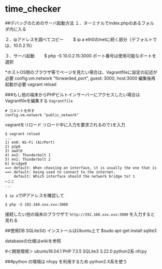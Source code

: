 # time_checker
##デバッグのためのサーバ起動方法
１．ターミナルでindex.phpのあるフォルダ内に入る

２．ipアドレスを調べてコピー
　　$ ip a
   eth0のinetに続く部分（デフォルトでは、10.0.2.15）

３．サーバ起動
　　$ php -S 10.0.2.15:3000
   ポート番号は使用可能なポートを選択

*ホストOS側のブラウザ等でページを見たい場合は、Vagrantfileに設定の記述が必要
config.vm.network "forwarded_port", guest: 3000, host:3000
編集後再起動が必要
vagrant reload



###もし他の端末からPHPビルトインサーバーにアクセスしたい場合はVagrantfileを編集する
`Vagrantfile`
```
# コメントを外す
config.vm.network "public_network"
```

vagrantをリロード
リロード中に入力を要求されるので`1`を入力
```
$ vagrant reload
...
1) en0: Wi-Fi (AirPort)
2) p2p0
3) awdl0
4) en2: Thunderbolt 1
5) en1: Thunderbolt 2
6) bridge0
==> default: When choosing an interface, it is usually the one that is
==> default: being used to connect to the internet.
    default: Which interface should the network bridge to? 1                  ←ここ
...
```

`$ ip a`でIPアドレスを確認して
```
$ php -S 192.168.xxx.xxx:3000
```

接続したい他の端末のブラウザで
`http://192.168.xxx.xxx:3000`
を入力すると見れる


##使用DB
SQLite3の
インストールはUbuntu上で
$sudo apt-get install sqlite3

databaseの仕様はwikiを参照


#＜開発環境＞
ubuntu18.04.1
PHP 7.3.5
SQLite3 3.22.0
python2系
nfcpy

###python の環境は
nfcpy を利用するため
python2.X系を使う


